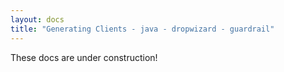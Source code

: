 ```yaml
---
layout: docs
title: "Generating Clients - java - dropwizard - guardrail"
---
```


These docs are under construction!
